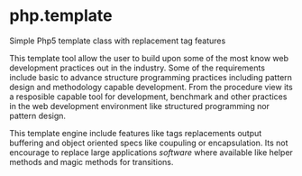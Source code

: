 # php.template
Simple Php5 template class with replacement tag features

This template tool allow the user to build upon some of the most know web development practices out in the industry. Some of the requirements include basic to advance structure programming practices including pattern design and methodology capable development. From the procedure view its a resposible capable tool for development, benchmark and other practices in the web development environment like structured programming nor pattern design.

This template engine include features like tags replacements output buffering and object oriented specs like coupuling or encapsulation. Its not encourage to replace large applications _software_ where available like helper methods and magic methods for transitions.
